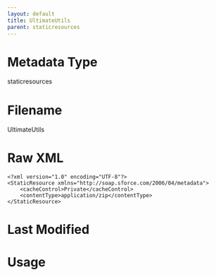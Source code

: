 ```yaml
---
layout: default
title: UltimateUtils
parent: staticresources
---
```

# Metadata Type
staticresources


# Filename 
UltimateUtils


# Raw XML
```
<?xml version="1.0" encoding="UTF-8"?>
<StaticResource xmlns="http://soap.sforce.com/2006/04/metadata">
    <cacheControl>Private</cacheControl>
    <contentType>application/zip</contentType>
</StaticResource>
```


# Last Modified


# Usage
